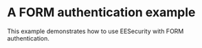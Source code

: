 # A FORM authentication example

This example demonstrates how to use EESecurity with FORM authentication.